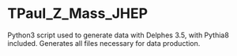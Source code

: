 # TPaul_Z_Mass_JHEP
Python3 script used to generate data with Delphes 3.5, with Pythia8 included. Generates all files necessary for data production.
